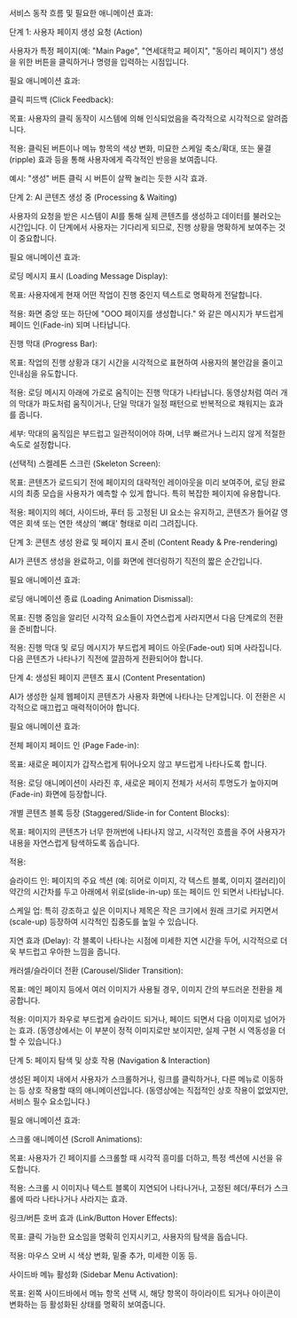 서비스 동작 흐름 및 필요한 애니메이션 효과:

단계 1: 사용자 페이지 생성 요청 (Action)

사용자가 특정 페이지(예: "Main Page", "연세대학교 페이지", "동아리 페이지") 생성을 위한 버튼을 클릭하거나 명령을 입력하는 시점입니다.

필요 애니메이션 효과:

클릭 피드백 (Click Feedback):

목표: 사용자의 클릭 동작이 시스템에 의해 인식되었음을 즉각적으로 시각적으로 알려줍니다.

적용: 클릭된 버튼이나 메뉴 항목의 색상 변화, 미묘한 스케일 축소/확대, 또는 물결(ripple) 효과 등을 통해 사용자에게 즉각적인 반응을 보여줍니다.

예시: "생성" 버튼 클릭 시 버튼이 살짝 눌리는 듯한 시각 효과.

단계 2: AI 콘텐츠 생성 중 (Processing & Waiting)

사용자의 요청을 받은 시스템이 AI를 통해 실제 콘텐츠를 생성하고 데이터를 불러오는 시간입니다. 이 단계에서 사용자는 기다리게 되므로, 진행 상황을 명확하게 보여주는 것이 중요합니다.

필요 애니메이션 효과:

로딩 메시지 표시 (Loading Message Display):

목표: 사용자에게 현재 어떤 작업이 진행 중인지 텍스트로 명확하게 전달합니다.

적용: 화면 중앙 또는 하단에 "OOO 페이지를 생성합니다." 와 같은 메시지가 부드럽게 페이드 인(Fade-in) 되며 나타납니다.

진행 막대 (Progress Bar):

목표: 작업의 진행 상황과 대기 시간을 시각적으로 표현하여 사용자의 불안감을 줄이고 인내심을 유도합니다.

적용: 로딩 메시지 아래에 가로로 움직이는 진행 막대가 나타납니다. 동영상처럼 여러 개의 막대가 파도처럼 움직이거나, 단일 막대가 일정 패턴으로 반복적으로 채워지는 효과를 줍니다.

세부: 막대의 움직임은 부드럽고 일관적이어야 하며, 너무 빠르거나 느리지 않게 적절한 속도로 설정합니다.

(선택적) 스켈레톤 스크린 (Skeleton Screen):

목표: 콘텐츠가 로드되기 전에 페이지의 대략적인 레이아웃을 미리 보여주어, 로딩 완료 시의 최종 모습을 사용자가 예측할 수 있게 합니다. 특히 복잡한 페이지에 유용합니다.

적용: 페이지의 헤더, 사이드바, 푸터 등 고정된 UI 요소는 유지하고, 콘텐츠가 들어갈 영역은 회색 또는 연한 색상의 '뼈대' 형태로 미리 그려집니다.

단계 3: 콘텐츠 생성 완료 및 페이지 표시 준비 (Content Ready & Pre-rendering)

AI가 콘텐츠 생성을 완료하고, 이를 화면에 렌더링하기 직전의 짧은 순간입니다.

필요 애니메이션 효과:

로딩 애니메이션 종료 (Loading Animation Dismissal):

목표: 진행 중임을 알리던 시각적 요소들이 자연스럽게 사라지면서 다음 단계로의 전환을 준비합니다.

적용: 진행 막대 및 로딩 메시지가 부드럽게 페이드 아웃(Fade-out) 되며 사라집니다. 다음 콘텐츠가 나타나기 직전에 깔끔하게 전환되어야 합니다.

단계 4: 생성된 페이지 콘텐츠 표시 (Content Presentation)

AI가 생성한 실제 웹페이지 콘텐츠가 사용자 화면에 나타나는 단계입니다. 이 전환은 시각적으로 매끄럽고 매력적이어야 합니다.

필요 애니메이션 효과:

전체 페이지 페이드 인 (Page Fade-in):

목표: 새로운 페이지가 갑작스럽게 튀어나오지 않고 부드럽게 나타나도록 합니다.

적용: 로딩 애니메이션이 사라진 후, 새로운 페이지 전체가 서서히 투명도가 높아지며(Fade-in) 화면에 등장합니다.

개별 콘텐츠 블록 등장 (Staggered/Slide-in for Content Blocks):

목표: 페이지의 콘텐츠가 너무 한꺼번에 나타나지 않고, 시각적인 흐름을 주어 사용자가 내용을 자연스럽게 탐색하도록 돕습니다.

적용:

슬라이드 인: 페이지의 주요 섹션 (예: 히어로 이미지, 각 텍스트 블록, 이미지 갤러리)이 약간의 시간차를 두고 아래에서 위로(slide-in-up) 또는 페이드 인 되면서 나타납니다.

스케일 업: 특히 강조하고 싶은 이미지나 제목은 작은 크기에서 원래 크기로 커지면서(scale-up) 등장하여 시각적인 집중도를 높일 수 있습니다.

지연 효과 (Delay): 각 블록이 나타나는 시점에 미세한 지연 시간을 두어, 시각적으로 더욱 부드럽고 우아한 느낌을 줍니다.

캐러셀/슬라이더 전환 (Carousel/Slider Transition):

목표: 메인 페이지 등에서 여러 이미지가 사용될 경우, 이미지 간의 부드러운 전환을 제공합니다.

적용: 이미지가 좌우로 부드럽게 슬라이드 되거나, 페이드 되면서 다음 이미지로 넘어가는 효과. (동영상에서는 이 부분이 정적 이미지로만 보이지만, 실제 구현 시 역동성을 더할 수 있습니다.)

단계 5: 페이지 탐색 및 상호 작용 (Navigation & Interaction)

생성된 페이지 내에서 사용자가 스크롤하거나, 링크를 클릭하거나, 다른 메뉴로 이동하는 등 상호 작용할 때의 애니메이션입니다. (동영상에는 직접적인 상호 작용이 없었지만, 서비스 필수 요소입니다.)

필요 애니메이션 효과:

스크롤 애니메이션 (Scroll Animations):

목표: 사용자가 긴 페이지를 스크롤할 때 시각적 흥미를 더하고, 특정 섹션에 시선을 유도합니다.

적용: 스크롤 시 이미지나 텍스트 블록이 지연되어 나타나거나, 고정된 헤더/푸터가 스크롤에 따라 나타나거나 사라지는 효과.

링크/버튼 호버 효과 (Link/Button Hover Effects):

목표: 클릭 가능한 요소임을 명확히 인지시키고, 사용자의 탐색을 돕습니다.

적용: 마우스 오버 시 색상 변화, 밑줄 추가, 미세한 이동 등.

사이드바 메뉴 활성화 (Sidebar Menu Activation):

목표: 왼쪽 사이드바에서 메뉴 항목 선택 시, 해당 항목이 하이라이트 되거나 아이콘이 변화하는 등 활성화된 상태를 명확히 보여줍니다.